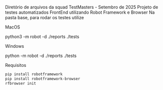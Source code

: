 Diretório de arquivos da squad TestMasters -  Setembro de 2025
Projeto de testes automatizados FrontEnd utilizando Robot Framework e Browser
Na pasta base, para rodar os testes utilize 


MacOS

python3 -m robot -d ./reports ./tests

Windows 

python -m robot -d ./reports ./tests




Requisitos
```bash
pip install robotframework
pip install robotframework-browser
rfbrowser init

